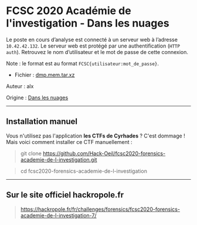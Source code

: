 # FCSC 2020 Académie de l'investigation - Dans les nuages

Le poste en cours d’analyse est connecté à un serveur web à l’adresse `10.42.42.132`. Le serveur web est protégé par une authentification (`HTTP auth`). Retrouvez le nom d’utilisateur et le mot de passe de cette connexion.

Note : le format est au format `FCSC{utilisateur:mot_de_passe}`.




- Fichier : [dmp.mem.tar.xz](https://hackropole.fr/filer/fcsc2020-forensics-academie-de-l-investigation/public_filer/dmp.mem.tar.xz)


Auteur : alx


Origine : [Dans les nuages](https://hackropole.fr/fr/challenges/forensics/fcsc2020-forensics-academie-de-l-investigation-7/)


-----------

## Installation manuel
Vous n'utilisez pas l'application **les CTFs de Cyrhades** ? C'est dommage !
Mais voici comment installer ce CTF manuellement :

> git clone https://github.com/Hack-Oeil/fcsc2020-forensics-academie-de-l-investigation.git

> cd fcsc2020-forensics-academie-de-l-investigation


-----------

## Sur le site officiel hackropole.fr
> https://hackropole.fr/fr/challenges/forensics/fcsc2020-forensics-academie-de-l-investigation-7/